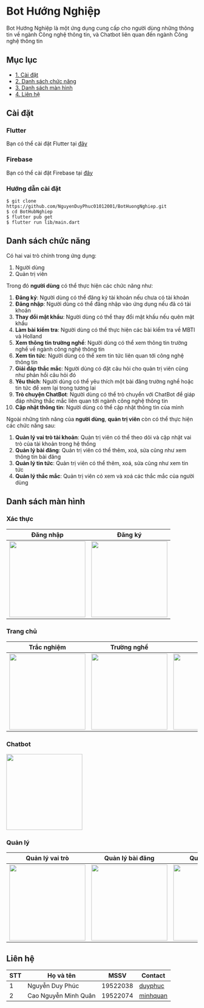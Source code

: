 # Bot Hướng Nghiệp

Bot Hướng Nghiệp là một ứng dụng cung cấp cho người dùng những thông tin về ngành Công nghệ thông tin, và Chatbot liên quan đến ngành Công nghệ thông tin

## Mục lục
- [1. Cài đặt](#caidat)
- [2. Danh sách chức năng](#chucnang)
- [3. Danh sách màn hình](#manhinh)
- [4. Liên hệ](#lienhe)

<a name="caidat"></a>
## Cài đặt

### Flutter

Bạn có thể cài đặt Flutter tại [đây](https://flutter.dev/?gclid=CjwKCAjw46CVBhB1EiwAgy6M4nTb2uy74066sKOHwFImW3CircIaI2uyjttAbwkPIhm2ostGPm27nRoC1AsQAvD_BwE&gclsrc=aw.ds)

### Firebase

Bạn có thể cài đặt Firebase tại [đây](https://firebase.flutter.dev/docs/overview/)

### Hướng dẫn cài đặt

```
$ git clone https://github.com/NguyenDuyPhuc01012001/BotHuongNghiep.git
$ cd BotHubNghiep
$ flutter pub get
$ flutter run lib/main.dart
```

<a name="chucnang"></a>
## Danh sách chức năng

Có hai vai trò chính trong ứng dụng:
1. Người dùng
2. Quản trị viên

Trong đó **người dùng** có thể thực hiện các chức năng như:
1. **Đăng ký**: Người dùng có thể đăng ký tài khoản nếu chưa có tài khoản
2. **Đăng nhập**: Người dùng có thể đăng nhập vào ứng dụng nếu đã có tài khoản
3. **Thay đổi mật khẩu**: Người dùng có thể thay đổi mật khấu nếu quên mật khẩu
4. **Làm bài kiểm tra**: Người dùng có thể thực hiện các bài kiểm tra về MBTI và Holland
5. **Xem thông tin trường nghề**: Người dùng có thể xem thông tin trường nghề về ngành công nghệ thông tin
6. **Xem tin tức**: Người dùng có thể xem tin tức liên quan tới công nghệ thông tin
7. **Giải đáp thắc mắc**: Người dùng có đặt câu hỏi cho quản trị viên cũng như phản hồi câu hỏi đó
8. **Yêu thích**: Người dùng có thể yêu thích một bài đăng trường nghề hoặc tin tức để xem lại trong tương lai
9. **Trò chuyện ChatBot**: Người dùng có thể trò chuyển với ChatBot để giáp đáp những thắc mắc liên quan tới ngành công nghệ thông tin
10. **Cập nhật thông tin**: Người dùng có thể cập nhật thông tin của mình

Ngoài những tính năng của **người dùng**, **quản trị viên** còn có thể thực hiện các chức năng sau:
1. **Quản lý vai trò tài khoản**: Quản trị viên có thể theo dõi và cập nhật vai trò của tài khoản trong hệ thống
2. **Quản lý bài đăng**: Quản trị viên có thể thêm, xoá, sửa cũng như xem thông tin bài đăng
3. **Quản lý tin tức**: Quản trị viên có thể thêm, xoá, sửa cũng như xem tin tức
4. **Quản lý thắc mắc**: Quản trị viên có xem và xoá các thắc mắc của người dùng

<a name="manhinh"></a>
## Danh sách màn hình

### Xác thực

Đăng nhập|Đăng ký|
:-------------------------:|:-------------------------:|
<img src="https://firebasestorage.googleapis.com/v0/b/huong-nghiep.appspot.com/o/app%2Flogin.jpg?alt=media&token=245b7d6c-d055-439a-89a3-f9b1fc9d2b62" width="200" />|<img src="https://firebasestorage.googleapis.com/v0/b/huong-nghiep.appspot.com/o/app%2Fsignup.jpg?alt=media&token=2540dae8-fdee-4e0b-ab69-74d6e48f8cbd" width="200" />|

### Trang chủ

Trắc nghiệm|Trường nghề|Tin tức|Giải đáp thắc mắc|
:-------------------------:|:-------------------------:|:-------------------------:|:-------------------------:|
<img src="https://firebasestorage.googleapis.com/v0/b/huong-nghiep.appspot.com/o/app%2Fquiz2.jpg?alt=media&token=8261db07-9292-455f-95ad-b852717a6ad1" width="200" />|<img src="https://firebasestorage.googleapis.com/v0/b/huong-nghiep.appspot.com/o/app%2Fjobscreen.jpg?alt=media&token=3beee52b-9fac-48df-86de-63121fcc8ef9" width="200" />|<img src="https://firebasestorage.googleapis.com/v0/b/huong-nghiep.appspot.com/o/app%2Fnewscreen.jpg?alt=media&token=27e60fa7-6b57-4a10-b8fe-9ea6e2e1ffa8" width="200" />|<img src="https://firebasestorage.googleapis.com/v0/b/huong-nghiep.appspot.com/o/app%2FqAsscreen.jpg?alt=media&token=8ec25063-13f5-4259-bd1f-c1fa0ce580bc" width="200" />|

### Chatbot
<img src="https://firebasestorage.googleapis.com/v0/b/huong-nghiep.appspot.com/o/app%2Fchatbot.jpg?alt=media&token=72c9ed53-cb3f-426b-99b3-b6b4b93fa8d5" width="200" />

### Quản lý

Quản lý vai trò|Quản lý bài đăng|Quản lý tin tức|Quản lý thắc mắc|
:-------------------------:|:-------------------------:|:-------------------------:|:-------------------------:|
<img src="https://firebasestorage.googleapis.com/v0/b/huong-nghiep.appspot.com/o/app%2FmanageAccount.jpg?alt=media&token=b1e982dc-836d-422c-b4d2-26f21c8e7533" width="200" />|<img src="https://firebasestorage.googleapis.com/v0/b/huong-nghiep.appspot.com/o/app%2FmanageJob.jpg?alt=media&token=8a4a1e39-e59a-443e-a8a6-ca6a0407e6d3" width="200" />|<img src="https://firebasestorage.googleapis.com/v0/b/huong-nghiep.appspot.com/o/app%2FmanageNews.jpg?alt=media&token=84116158-4a33-45a3-ba60-13e77a8d34b4" width="200" />|<img src="https://firebasestorage.googleapis.com/v0/b/huong-nghiep.appspot.com/o/app%2FmanageQaS.jpg?alt=media&token=a9a7aa67-d1d4-4b45-838f-ad81354abf1d" width="200" />|


<a name="lienhe"></a>
## Liên hệ

|STT|Họ và tên|MSSV|Contact|
|---|-------------------------|------------|-------|
|1|Nguyễn Duy Phúc|19522038|[duyphuc](https://github.com/NguyenDuyPhuc01012001)|
|2|Cao Nguyễn Minh Quân|19522074|[minhquan](https://github.com/minhquancn18)|
